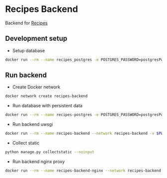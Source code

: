 # Recipes Backend

Backend for [Recipes](https://github.com/globz-eu/recipes)

## Development setup

* Setup database

```bash
docker run --rm --name recipes_postgres -e POSTGRES_PASSWORD=postgresPw -it -p 5432:5432 -v $PWD/init-user-db.sh:/docker-entrypoint-initdb.d/init-user-db.sh -d postgres
```

## Run backend

* Create Docker network

```bash
docker network create recipes-backend
```

* Run database with persistent data

```bash
docker run --rm --name recipes-postgres -e POSTGRES_PASSWORD=postgresPw --network recipes-backend -p 5432:5432 -v $PWD/init-user-db.sh:/docker-entrypoint-initdb.d/init-user-db.sh -v $PWD/database:/var/lib/postgresql/data -d postgres
```

* Run backend uwsgi

```bash
docker run --rm --name recipes-backend --network recipes-backend -v $PWD:/usr/src/app -p 3031:3031 globz/django-runner
```

* Collect static

```bash
python manage.py collectstatic --noinput
```

* Run backend nginx proxy

```bash
docker run --rm --name recipes-backend-nginx --network recipes-backend -p 8000:80 -e "APP_HOST=recipes-backend" -e "APP_PORT=3031" -e "APP_NAME=recipes-backend" -v $PWD/static:/usr/nginx/html/recipes-backend/static globz/nginx-uwsgi-gateway
```
